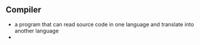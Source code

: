 ## Compiler
- a program that can read source code in one language and translate into another language
- 